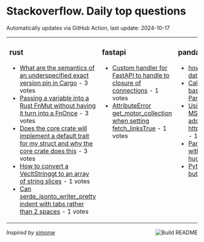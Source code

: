 # Stackoverflow. Daily top questions 

Automatically updates via GitHub Action, last update: <!-- date starts -->2024-10-17<!-- date ends -->


<table><tr><td valign="top" width="33%">

### rust
<!-- rust starts -->
* [What are the semantics of an underspecified exact version pin in Cargo](https://stackoverflow.com/questions/79098874/what-are-the-semantics-of-an-underspecified-exact-version-pin-in-cargo) - 3 votes
* [Passing a variable into a Rust FnMut without having it turn into a FnOnce](https://stackoverflow.com/questions/79096236/passing-a-variable-into-a-rust-fnmut-without-having-it-turn-into-a-fnonce) - 3 votes
* [Does the core crate will implement a default trait for my struct and why the core crate does this](https://stackoverflow.com/questions/79092545/does-the-core-crate-will-implement-a-default-trait-for-my-struct-and-why-the-cor) - 3 votes
* [How to convert a VecltStringgt to an array of string slices](https://stackoverflow.com/questions/79094174/how-to-convert-a-vecstring-to-an-array-of-string-slices) - 1 votes
* [Can serde_jsonto_writer_pretty indent with tabs rather than 2 spaces](https://stackoverflow.com/questions/79098697/can-serde-jsonto-writer-pretty-indent-with-tabs-rather-than-2-spaces) - 1 votes
<!-- rust ends -->
</td><td valign="top" width="34%">


### fastapi
<!-- fastapi starts -->
* [Custom handler for FastAPI to handle to closure of connections](https://stackoverflow.com/questions/79094218/custom-handler-for-fastapi-to-handle-to-closure-of-connections) - 1 votes
* [AttributeError get_motor_collection when setting fetch_linksTrue](https://stackoverflow.com/questions/79093929/attributeerror-get-motor-collection-when-setting-fetch-links-true) - 1 votes
<!-- fastapi ends -->
</td><td valign="top" width="34%">


### pandas
<!-- pandas starts -->
* [how to extract a cell value from a dataframe](https://stackoverflow.com/questions/79095934/how-to-extract-a-cell-value-from-a-dataframe) - 2 votes
* [Calculate new column value based on max for group in Pandas Dataframe](https://stackoverflow.com/questions/79092715/calculate-new-column-value-based-on-max-for-group-in-pandas-dataframe) - 2 votes
* [Using Python 39 How do I get in MS excel ALL physical addresses from the URL gt httpswwwtamoilchenstorelocator](https://stackoverflow.com/questions/79097310/using-python-3-9-how-do-i-get-in-ms-excel-all-physical-addresses-from-the-url) - 1 votes
* [Pandas groupby transform mean with date before current row for huge dataframe](https://stackoverflow.com/questions/79095508/pandas-groupby-transform-mean-with-date-before-current-row-for-huge-dataframe) - 1 votes
* [Python Date Time missing month but it is there](https://stackoverflow.com/questions/79098997/python-date-time-missing-month-but-it-is-there) - 1 votes
<!-- pandas ends -->
</td></tr></table>

<a href="https://github.com/hp0404/hp0404/actions"><img src="https://github.com/hp0404/hp0404/workflows/Build%20README/badge.svg" align="right" alt="Build README"></a> <p>*Inspired by  [simonw](https://github.com/simonw/simonw)*</p>
